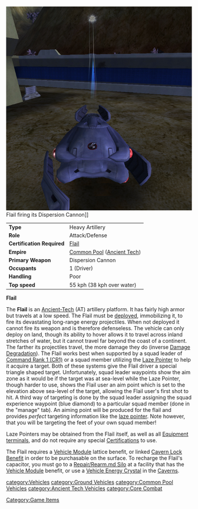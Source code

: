![](images/FlailPicture.jpg "fig:FlailPicture.jpg") Flail firing its Dispersion
Cannon\]\]

|                            |                                                                       |
| -------------------------- | --------------------------------------------------------------------- |
| **Type**                   | Heavy Artillery                                                       |
| **Role**                   | Attack/Defense                                                        |
| **Certification Required** | [Flail](<Flail_(Certification)>)                                      |
| **Empire**                 | [Common Pool](Common_Pool.md) ([Ancient Tech](Ancient_Technology.md)) |
| **Primary Weapon**         | Dispersion Cannon                                                     |
| **Occupants**              | 1 (Driver)                                                            |
| **Handling**               | Poor                                                                  |
| **Top speed**              | 55 kph (38 kph over water)                                            |

**Flail**

The **Flail** is an [Ancient-Tech](Ancient_Technology.md) (AT)
artillery platform. It has fairly high armor but travels at a low speed.
The Flail must be [deployed](Deploy.md), immobilizing it, to
fire its devastating long-range energy projectiles. When not deployed it
cannot fire its weapon and is therefore defenseless. The vehicle can
only deploy on land, though its ability to hover allows it to travel
across inland stretches of water, but it cannot travel far beyond the
coast of a continent. The farther its projectiles travel, the more
damage they do (inverse [Damage
Degradation](Damage_Degradation.md)). The Flail works best when
supported by a squad leader of [Command Rank 1
(CR1)](Command_Rank.md) or a squad member utilizing the [Laze
Pointer](Laze_Pointer.md) to help it acquire a target. Both of
these systems give the Flail driver a special triangle shaped target.
Unfortunately, squad leader waypoints show the aim zone as it would be
if the target was at sea-level while the Laze Pointer, though harder to
use, shows the Flail user an aim point which is set to the elevation
above sea-level of the target, allowing the Flail user's first shot to
hit. A third way of targeting is done by the squad leader assigning the
squad experience waypoint (blue diamond) to a particular squad member
(done in the "manage" tab). An aiming point will be produced for the
flail and provides _perfect_ targeting information like the [laze
pointer](laze_pointer.md). Note however, that you will be
targeting the feet of your own squad member!

Laze Pointers may be obtained from the Flail itself, as well as all
[Equipment terminals](Equipment_Terminal.md), and do not require
any special [Certifications](Certifications.md) to use.

The Flail requires a [Vehicle Module](Vehicle_Module.md) lattice
benefit, or linked [Cavern Lock Benefit](Cavern_Lock.md) in
order to be purchasable on the surface. To recharge the Flail's
capacitor, you must go to a [Repair/Rearm.md
Silo](Repair_Rearm_Silo.md) at a facility that has the [Vehicle
Module](Vehicle_Module.md) benefit, or use a [Vehicle Energy
Crystal](Vehicle_Energy_Crystal.md) in the
[Caverns](Caverns.md).

[category:Vehicles](category:Vehicles.md) [category:Ground
Vehicles](category:Ground_Vehicles.md) [category:Common Pool
Vehicles](category:Common_Pool_Vehicles.md) [category:Ancient
Tech Vehicles](category:Ancient_Tech_Vehicles.md) [category:Core
Combat](category:Core_Combat.md)

[Category:Game Items](Category:Game_Items.md)
